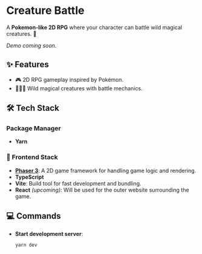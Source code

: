 # Creature Battle

A **Pokemon-like 2D RPG** where your character can battle wild magical creatures. 🐉

_Demo coming soon._

## ✨ Features

- 🎮 2D RPG gameplay inspired by Pokémon.
- 🧙🏿‍♀️ Wild magical creatures with battle mechanics.

## 🛠️ Tech Stack

### Package Manager

- **Yarn**

### 🎨 Frontend Stack

- **[Phaser 3](https://github.com/photonstorm/phaser)**: A 2D game framework for handling game logic and rendering.
- **TypeScript**
- **Vite**: Build tool for fast development and bundling.
- **React** _(upcoming)_: Will be used for the outer website surrounding the game.

## 💻 Commands

- **Start development server**:
  ```bash
  yarn dev
  ```
